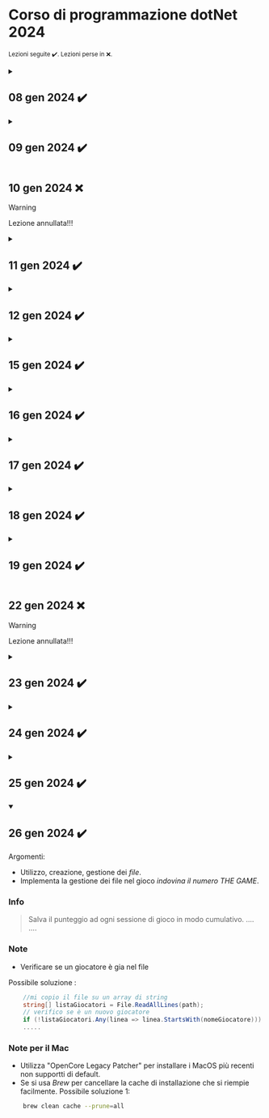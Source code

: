 # Corso di programmazione dotNet 2024

<small>Lezioni seguite  ✔️. Lezioni perse in ❌.
</small>  

<!-- ***************   08 gen 2024   ******************** -->
<details>
    <summary><h2>08 gen 2024 ✔️</h2></summary>

Breve introduzione al corso, presentazione dei colleghi. Raccolta del materiale su github. 

Argomenti:
- Installare l'ambiente di lavoro sul pc (VSCode, Git, SDK.net, estensioni VSCode).
- Registrazione su ***github.com*** e prime basi sul versionamento del codice.
- Primi comandi da terminale: git e dotnet.
- Creazione token gitub.
- Creazione prima app da console dotnet.
- Creazione ambiente di lavoro e creazione primo repository.
- Creazione primo file README.md e breve introduzione al Markdown.

### Info
> Password pc 'aula'. Password admin '!Aula'.  
> Estensioni VSCode: C# Dev Kit, Intellicode for C#, C# Snippets, Italiano pack.

### Note
Domande da fare per i colloqui aziendali:
>1. *Utilizzate JS per il vostro tipo di lavoro?*
>2. *QUale hub utilizzate per il versionamento?*
>3. *Utilizzate BootStrap o TailWind?*
>4. *Utilizzate DB relazionali o a documenti (MongoDB)*

### Note
- Primi comandi **git** utilizzati:

```sh
    $ git                        # lista di comandi
    $ git --version              # versione installata
    $ git auth login             # per accedere a git
    $ git init                   # inizializza il repository
    $ git log                    # visualizza lista dei commit
    $ git status                 # viualizza lo stato del repository
    $ git add                    # aggiunge i file allo stage
    $ git commit -m "mess"       # esegue il commit 
    
```
- Primi comandi **dotnet** utilizzati:

```sh
    $ dotnet --version           # versione installata
    $ dotnet new                 # visualizza opzioni di creazione nuovo progetto
    $ dotnet new console         # creo nuovo progetto di app console (da terminale)
    $ dotnet new webapp          # creo nuovo progetto di app web (sito web)
    
```
</details>

<!-- ***************   09 gen 2024   ******************** -->
<details>
    <summary><h2>09 gen 2024 ✔️</h2></summary>

Argomenti:
- ....
- ....
- ....

### Info
> .... 
> .... 
> .... 

### Note
- attenzione a ........
Possibile soluzione 1:

```c#
    // codice di esempio 1
```

- attenzione a ........
Possibile soluzione 2:

```c#
    // codice di esempio 2
```

</details>

<!-- ***************   10 gen 2024   ******************** -->
## 10 gen 2024 ❌

> [!WARNING]  
> Lezione annullata!!!

<!-- ***************   11 gen 2024   ******************** -->
<details>
    <summary><h2>11 gen 2024 ✔️</h2></summary>

Argomenti:
- ....
- ....
- ....

### Info
> .... 
> .... 
> .... 

### Note
- attenzione a ........
Possibile soluzione 1:

```c#
    // codice di esempio 1
```

- attenzione a ........
Possibile soluzione 2:

```c#
    // codice di esempio 2
```

</details>

<!-- ***************   12 gen 2024   ******************** -->
<details>
    <summary><h2>12 gen 2024 ✔️</h2></summary>

Argomenti:
- ....
- ....
- ....

### Info
> .... 
> .... 
> .... 

### Note
- attenzione a ........
Possibile soluzione 1:

```c#
    // codice di esempio 1
```

- attenzione a ........
Possibile soluzione 2:

```c#
    // codice di esempio 2
```

</details>

<!-- ***************   15 gen 2024   ******************** -->
<details>
    <summary><h2>15 gen 2024 ✔️</h2></summary>

Argomenti:
- ....
- ....
- ....

### Info
> .... 
> .... 
> .... 

### Note
- attenzione a ........
Possibile soluzione 1:

```c#
    // codice di esempio 1
```

- attenzione a ........
Possibile soluzione 2:

```c#
    // codice di esempio 2
```

</details>

<!-- ***************   16 gen 2024   ******************** -->
<details>
    <summary><h2>16 gen 2024 ✔️</h2></summary>

Argomenti:
- ....
- ....
- ....

### Info
> .... 
> .... 
> .... 

### Note
- attenzione a ........
Possibile soluzione 1:

```c#
    // codice di esempio 1
```

- attenzione a ........
Possibile soluzione 2:

```c#
    // codice di esempio 2
```

</details>

<!-- ***************   17 gen 2024   ******************** -->
<details>
    <summary><h2>17 gen 2024 ✔️</h2></summary>

Argomenti:
- ....
- ....
- ....

### Info
> .... 
> .... 
> .... 

### Note
- attenzione a ........
Possibile soluzione 1:

```c#
    // codice di esempio 1
```

- attenzione a ........
Possibile soluzione 2:

```c#
    // codice di esempio 2
```

    Argomenti:  
- Fizz Buzz

</details>


<!-- ***************   18 gen 2024   ******************** -->
<details>
    <summary><h2>18 gen 2024 ✔️</h2></summary>

Argomenti:
- Creazione prima calcolatrice.
- Utilizzare le etichette nel codice per il comando "goto"
- Gestire le lingue 'CurrentCulture'
- Gestire il punto o la virgola in inserimento double
- Gestire l'output dei decimali 
- Bitwise operator
- Programma che genera un numero random e chiede di indovinare il numero

### Info
>Utilizziamo il costrutto switch.  
>Verifichiamo l'input inserito, deve essere di tipo intero.  
>Controlla che lo zero non sia inserito nella divisione.  
>Prova le due versioni.  
>Utilizza i double.

### Note
- attenzione a come si scrive il numero double (virgola o punto).
Possibile soluzione:

```c#
    double a = double.Parse(Console.ReadLine()!.Replace(".",","));
```

- nascondere il tasto premuto da console

```c#
    // inserisci senza che si vede il tasto sullo schermo
    ConsoleKeyInfo key = Console.ReadKey(true);
    string selezione = key.keyChar.ToString();
```
</details>

<!-- ***************   19 gen 2024   ******************** -->
<details>
    <summary><h2>19 gen 2024 ✔️</h2></summary>

Argomenti:
- Indovina il numero con i suggerimenti e 10 tentativi.  
- Implementare e aggiungere altri suggerimenti.
- Implementare un sistema a punteggi con possibilità di creare un nuovo gioco.

### Info
> Indicare se il numero è più basso/alto.  
> Indicare se il numero è pari o dispari.  
> La somma delle cifre è.  
> Il numero inizia con.  
> Inserisci il Thread.Sleep per simulare che sta pensando.  
> Inserisci un ciclo per poter avviare un nuovo gioco.  
> Inserimento di un contatore per i punti.  

### Note
- Utilizza il % e la / per isolare le cifre del numero:
```c#
    primaCifra = x / 10;
    resto = x % 10; // rimane 1 cifra
```
- Utilizza **case** nello switch senza i **break**:
```c#
    ......
    case 7:               // suggerimento se piu alto o piu basso
    case 6:               // per tre volte
    case 5:               // di fila 
    case 3:               // e per il 
    case 2:               // resto dei
    case 1:               // tentativi rimasti

    if (input < x)
    ......
```
- Somma delle cifre di un numero:
```c#
    resto = x;
    while (resto > 0)
    {
        somma += resto % 10;
        resto /= 10;
    }
```
</details>

<!-- ***************   22 gen 2024   ******************** -->
## 22 gen 2024 ❌

> [!WARNING]  
> Lezione annullata!!!

<!-- ***************   23 gen 2024   ******************** -->
<details>
    <summary><h2>23 gen 2024 ✔️</h2></summary>

Argomenti:
- Verifica del programma svolto nella lezione precedente
- Gestione degli **errori** e delle **eccezioni**
- Applicare la gestione degli errori ai nostri programmi. 
- Modificata la calcolatrice n.55 con la gestione try-cath.   


### Gestione degli errori e delle eccezioni.  
Try-catch-finally e try-catch-trow-finally. Try-catch-finally di solito usato per la gestione dei database.  
Differenziare gli errori per il programmatore e quelli per l'utente, quindi con la gestione di essi semplifico l'usabilità dei programmi.  

### Info
> Potrei implementare i colori nel codice.  
> Programmino per insegnare la matematica ai bambini e ai DSA.  
> Modifica il Diario, inserisci una batteria con il % che indica il livello del corso.  

### Note 
- Controlla l'input del numero quando seleziono il numero di tentativi. I caratteri non devono essere ammessi.    
Possibile soluzione: 

```c#
    ............
    case "d":
    InputD:
        Console.WriteLine("Scegli il numero di tentativi (max 10).");
        input = Console.ReadLine()!;
        
        try     // gestione errore carattere inserito al posto di un int
        {
            maxTentativi = int.Parse(input);                
        }
        catch 
        {
            Console.WriteLine("Devi inserire un numero valido.");
            goto InputD;   
        }
    ............
```

- Potrei utilizzare un bool di debug per il controllo del codice  
Possibile soluzione:

```c#
    // all'inizio del programma
    bool debug = false;
    
    // quando mi serve utilizzarlo
    if (debug)
    {
        // esegui l'azione da controllare
    }
```

- Verificare il max numero possibile per int o per indice array.  
Codice:

```c#
    // visualizza il max numero per int
    int max = int.MaxValue;

    // visualizzare il max indice per un array
    int maxArray = Array.MaxLength

```

</details>

<!-- ***************   24 gen 2024   ******************** -->
<details>
    <summary><h2>24 gen 2024 ✔️</h2></summary>

Argomenti:
- Finire le modifiche della gestione errori (lezione precedente).  
- Introduzione al beta-test
- Eseguire beta-test del programma del collega.
- Eseguire il post-beta testing.


### Info
> Creazione file README.md per la gestione dei BETA-TEST.  
> Consiglio di utilizzare Jira Software o Trello.

### Note
- Eseguire la radice N-esima di un numero negativo con la funzione **Math.Pow(double, double)**. Con esponente pari la radic di un numero negativo nonesiste, mentre con esponente dispari si e corrisponde alla radice del numero positivo e poi cambiata di segno.  
Esempio: radice 3a di 8 = 2; radice 3a di -8 = -2.  
Possibile soluzione 1:

```c#
    static void Main(string[] args)
    {
        double expRad = 3;
        double exp = 1.0 / expRand;
        double n = -8;
        int segno = 1;
        if (n < 0)
        {
            if (expRad % 2 == 0)
            {
                Console.WriteLine("Operazione impossibile");
                return;
            }
            else
            {
                segno = -1;
                n *= segno;
            }
        }
        double risultato = Math.Pow(n, exp);
        n *= segno;
        risultato *= segno;
        Console.WriteLine($"Radice {expRad} di {n} = {risultato}");
        
    }
```

</details>

<!-- ***************   25 gen 2024   ******************** -->
<details>
    <summary><h2>25 gen 2024 ✔️</h2></summary>

Argomenti:
- Creazione documentazione beta-test e post beta-test.
- Introduzione ai grafici [**Mermaid**](https://jojozhuang.github.io/tutorial/mermaid-cheat-sheet/).
- Persistenza dei dati con la gestione dei file, txt, csv, JSON.
- Accenno ai database: DB relazionali, DB non relazionali, Entity Framework.
- Accenno alle *Lambda Function*.

### Info
> Installata estenzione "Github Markdown Preview" per visualizzare i file .md in modo corretto.

### Note
- Utilizza il metodo Array.Copy
esempio

```c#
    .......
    string[] lines = File.ReadAllLines(path);
    string[] righe = new string[lines.Length];
    
    Array.Copy(lines, righe, lines.Length);
    .......
```

- Utilizzo funzione Lambda
esempio

```c#
    .......
    if (!lines.Any(line => line.StartsWith("a"))) // funzione lambda
    {
        Console.WriteLine("Nessun nome trovato");
    }
    .......
    // versione con funzione classica
    .......
    if (!lines.Any(Prova))
    {
        Console.WriteLine("Nessun nome trovato");
    }
    // funzione 
    static bool Prova(string s)
    {
        return s.StartsWith("a");
    }
```
</details>

<!-- ***************   26 gen 2024   ******************** -->
<details open>
    <summary><h2>26 gen 2024 ✔️</h2></summary>

Argomenti:
- Utilizzo, creazione, gestione dei *file*.
- Implementa la gestione dei file nel gioco *indovina il numero THE GAME*.

### Info
> Salva il punteggio ad ogni sessione di gioco in modo cumulativo.
> .... 
> .... 

### Note 
- Verificare se un giocatore è gia nel file

Possibile soluzione :

```c#
    //mi copio il file su un array di string   
    string[] listaGiocatori = File.ReadAllLines(path);
    // verifico se è un nuovo giocatore
    if (!listaGiocatori.Any(linea => linea.StartsWith(nomeGiocatore)))
    .....
```
### Note per il Mac
- Utilizza "OpenCore Legacy Patcher" per installare i MacOS più recenti non supportti di default.
- Se si usa *Brew* per cancellare la cache di installazione che si riempie facilmente.
Possibile soluzione 1:

```sh
    brew clean cache --prune=all     
```
</details>